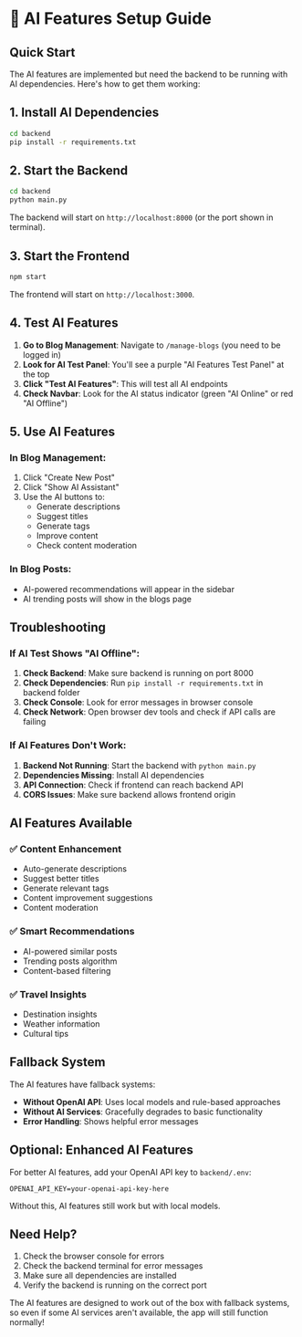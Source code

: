 # 🤖 AI Features Setup Guide

## Quick Start

The AI features are implemented but need the backend to be running with AI dependencies. Here's how to get them working:

## 1. Install AI Dependencies

```bash
cd backend
pip install -r requirements.txt
```

## 2. Start the Backend

```bash
cd backend
python main.py
```

The backend will start on `http://localhost:8000` (or the port shown in terminal).

## 3. Start the Frontend

```bash
npm start
```

The frontend will start on `http://localhost:3000`.

## 4. Test AI Features

1. **Go to Blog Management**: Navigate to `/manage-blogs` (you need to be logged in)
2. **Look for AI Test Panel**: You'll see a purple "AI Features Test Panel" at the top
3. **Click "Test AI Features"**: This will test all AI endpoints
4. **Check Navbar**: Look for the AI status indicator (green "AI Online" or red "AI Offline")

## 5. Use AI Features

### In Blog Management:
1. Click "Create New Post"
2. Click "Show AI Assistant" 
3. Use the AI buttons to:
   - Generate descriptions
   - Suggest titles
   - Generate tags
   - Improve content
   - Check content moderation

### In Blog Posts:
- AI-powered recommendations will appear in the sidebar
- AI trending posts will show in the blogs page

## Troubleshooting

### If AI Test Shows "AI Offline":
1. **Check Backend**: Make sure backend is running on port 8000
2. **Check Dependencies**: Run `pip install -r requirements.txt` in backend folder
3. **Check Console**: Look for error messages in browser console
4. **Check Network**: Open browser dev tools and check if API calls are failing

### If AI Features Don't Work:
1. **Backend Not Running**: Start the backend with `python main.py`
2. **Dependencies Missing**: Install AI dependencies
3. **API Connection**: Check if frontend can reach backend API
4. **CORS Issues**: Make sure backend allows frontend origin

## AI Features Available

### ✅ Content Enhancement
- Auto-generate descriptions
- Suggest better titles  
- Generate relevant tags
- Content improvement suggestions
- Content moderation

### ✅ Smart Recommendations
- AI-powered similar posts
- Trending posts algorithm
- Content-based filtering

### ✅ Travel Insights
- Destination insights
- Weather information
- Cultural tips

## Fallback System

The AI features have fallback systems:
- **Without OpenAI API**: Uses local models and rule-based approaches
- **Without AI Services**: Gracefully degrades to basic functionality
- **Error Handling**: Shows helpful error messages

## Optional: Enhanced AI Features

For better AI features, add your OpenAI API key to `backend/.env`:

```env
OPENAI_API_KEY=your-openai-api-key-here
```

Without this, AI features still work but with local models.

## Need Help?

1. Check the browser console for errors
2. Check the backend terminal for error messages
3. Make sure all dependencies are installed
4. Verify the backend is running on the correct port

The AI features are designed to work out of the box with fallback systems, so even if some AI services aren't available, the app will still function normally!

